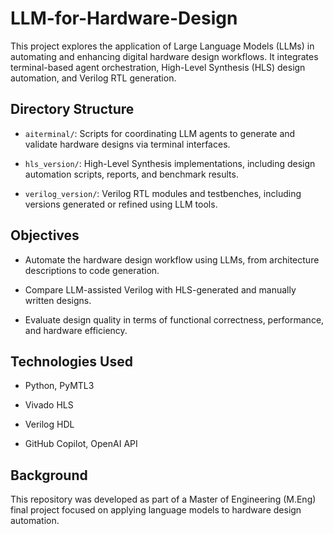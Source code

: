 # LLM-for-Hardware-Design

This project explores the application of Large Language Models (LLMs) in automating and enhancing digital hardware design workflows. It integrates terminal-based agent orchestration, High-Level Synthesis (HLS) design automation, and Verilog RTL generation.

## Directory Structure

- `aiterminal/`: Scripts for coordinating LLM agents to generate and validate hardware designs via terminal interfaces.

- `hls_version/`: High-Level Synthesis implementations, including design automation scripts, reports, and benchmark results.

- `verilog_version/`: Verilog RTL modules and testbenches, including versions generated or refined using LLM tools.

## Objectives

- Automate the hardware design workflow using LLMs, from architecture descriptions to code generation.

- Compare LLM-assisted Verilog with HLS-generated and manually written designs.

- Evaluate design quality in terms of functional correctness, performance, and hardware efficiency.

## Technologies Used

- Python, PyMTL3

- Vivado HLS

- Verilog HDL

- GitHub Copilot, OpenAI API

## Background

This repository was developed as part of a Master of Engineering (M.Eng) final project focused on applying language models to hardware design automation.
